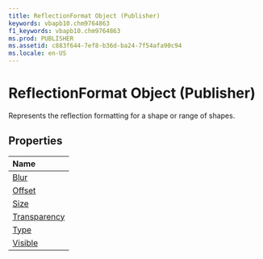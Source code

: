 ```yaml
---
title: ReflectionFormat Object (Publisher)
keywords: vbapb10.chm9764863
f1_keywords: vbapb10.chm9764863
ms.prod: PUBLISHER
ms.assetid: c883f644-7ef8-b36d-ba24-7f54afa90c94
ms.locale: en-US
---
```



# ReflectionFormat Object (Publisher)

Represents the reflection formatting for a shape or range of shapes.
 


## Properties



|**Name**|
|:-----|
|[Blur](reflectionformat.blur-property-publisher.md)|
|[Offset](reflectionformat.offset-property-publisher.md)|
|[Size](reflectionformat.size-property-publisher.md)|
|[Transparency](reflectionformat.transparency-property-publisher.md)|
|[Type](reflectionformat.type-property-publisher.md)|
|[Visible](reflectionformat.visible-property-publisher.md)|

